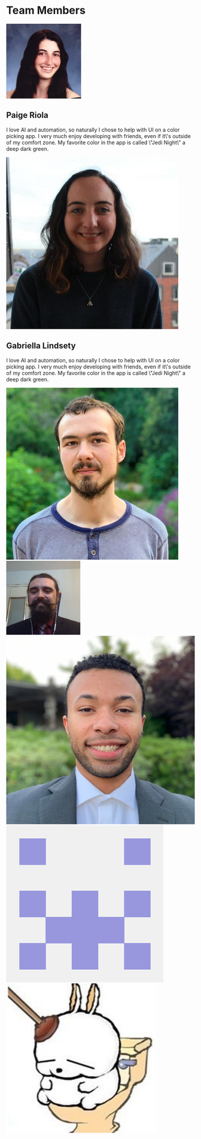 <h1>Team Members</h1>
<div>
  <img class="profileImg" src="paige.jpg">
  <h2>Paige Riola</h2>
  <p>I love AI and automation, so naturally I chose to help with UI on a
                                color picking app. I very much enjoy developing with friends, even
                                if it\'s outside of my comfort zone. My favorite color in the app is
                                called \"Jedi Night\" a deep dark green.</p>
</div>
<div>
  <img class="profileImg" src="gabby.jpg">
</div>
<div>
  <h2>Gabriella Lindsety</h2>
  <p>I love AI and automation, so naturally I chose to help with UI on a
                                color picking app. I very much enjoy developing with friends, even
                                if it\'s outside of my comfort zone. My favorite color in the app is
                                called \"Jedi Night\" a deep dark green.</p>
 </div>
<img class="profileImg" src="dustin.jpg">
<img class="profileImg" src="daniel.jpg">
<img class="profileImg" src="shealtiel.png">
<img class="profileImg" src="andrew.png">
<img class="profileImg" src="melanie.jpg">
